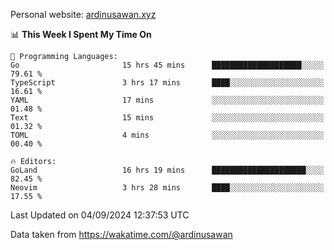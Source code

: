 Personal website: [ardinusawan.xyz](https://ardinusawan.xyz)

<!--START_SECTION:waka-->
📊 **This Week I Spent My Time On** 

```text
💬 Programming Languages: 
Go                       15 hrs 45 mins      ████████████████████░░░░░   79.61 % 
TypeScript               3 hrs 17 mins       ████░░░░░░░░░░░░░░░░░░░░░   16.61 % 
YAML                     17 mins             ░░░░░░░░░░░░░░░░░░░░░░░░░   01.48 % 
Text                     15 mins             ░░░░░░░░░░░░░░░░░░░░░░░░░   01.32 % 
TOML                     4 mins              ░░░░░░░░░░░░░░░░░░░░░░░░░   00.40 % 

🔥 Editors: 
GoLand                   16 hrs 19 mins      █████████████████████░░░░   82.45 % 
Neovim                   3 hrs 28 mins       ████░░░░░░░░░░░░░░░░░░░░░   17.55 % 
```


 Last Updated on 04/09/2024 12:37:53 UTC
<!--END_SECTION:waka-->
Data taken from https://wakatime.com/@ardinusawan
